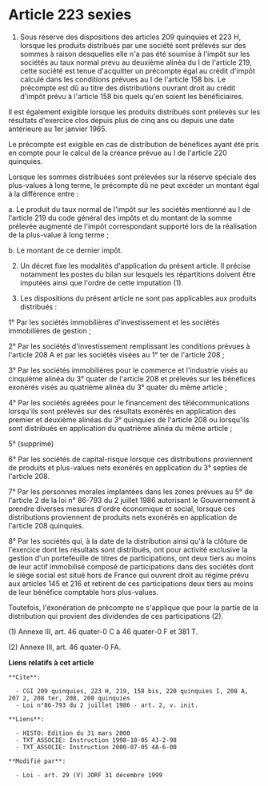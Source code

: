 # Article 223 sexies

1. Sous réserve des dispositions des articles 209 quinquies et 223 H, lorsque les produits distribués par une société sont
prélevés sur des sommes à raison desquelles elle n'a pas été soumise à l'impôt sur les sociétés au taux normal prévu au
deuxième alinéa du I de l'article 219, cette société est tenue d'acquitter un précompte égal au crédit d'impôt calculé dans
les conditions prévues au I de l'article 158 bis. Le précompte est dû au titre des distributions ouvrant droit au crédit
d'impôt prévu à l'article 158 bis quels qu'en soient les bénéficiaires.

Il est également exigible lorsque les produits distribués sont prélevés sur les résultats d'exercice clos depuis plus de cinq
ans ou depuis une date antérieure au 1er janvier 1965.

Le précompte est exigible en cas de distribution de bénéfices ayant été pris en compte pour le calcul de la créance prévue au
I de l'article 220 quinquies.

Lorsque les sommes distribuées sont prélevées sur la réserve spéciale des plus-values à long terme, le précompte dû ne peut
excéder un montant égal à la différence entre :

a. Le produit du taux normal de l'impôt sur les sociétés mentionné au I de l'article 219 du code général des impôts et du
montant de la somme prélevée augmenté de l'impôt correspondant supporté lors de la réalisation de la plus-value à long
terme ;

b. Le montant de ce dernier impôt.

2. Un décret fixe les modalités d'application du présent article. Il précise notamment les postes du bilan sur lesquels les
répartitions doivent être imputées ainsi que l'ordre de cette imputation (1).

3. Les dispositions du présent article ne sont pas applicables aux produits distribués :

1° Par les sociétés immobilières d'investissement et les sociétés immobilières de gestion ;

2° Par les sociétés d'investissement remplissant les conditions prévues à l'article 208 A et par les sociétés visées au 1°
ter de l'article 208 ;

3° Par les sociétés immobilières pour le commerce et l'industrie visés au cinquième alinéa du 3° quater de l'article 208 et
prélevés sur les bénéfices exonérés visés au quatrième alinéa du 3° quater du même article ;

4° Par les sociétés agréées pour le financement des télécommunications lorsqu'ils sont prélevés sur des résultats exonérés en
application des premier et deuxième alinéas du 3° quinquies de l'article 208 ou lorsqu'ils sont distribués en application du
quatrième alinéa du même article ;

5° (supprimé)

6° Par les sociétés de capital-risque lorsque ces distributions proviennent de produits et plus-values nets exonérés en
application du 3° septies de l'article 208.

7° Par les personnes morales implantées dans les zones prévues au 5° de l'article 2 de la loi n° 86-793 du 2 juillet 1986
autorisant le Gouvernement à prendre diverses mesures d'ordre économique et social, lorsque ces distributions proviennent de
produits nets exonérés en application de l'article 208 quinquies.

8° Par les sociétés qui, à la date de la distribution ainsi qu'à la clôture de l'exercice dont les résultats sont distribués,
ont pour activité exclusive la gestion d'un portefeuille de titres de participations, ont deux tiers au moins de leur actif
immobilisé composé de participations dans des sociétés dont le siège social est situé hors de France qui ouvrent droit au
régime prévu aux articles 145 et 216 et retirent de ces participations deux tiers au moins de leur bénéfice comptable hors
plus-values.

Toutefois, l'exonération de précompte ne s'applique que pour la partie de la distribution qui provient des dividendes de ces
participations (2).

(1) Annexe III, art. 46 quater-0 C à 46 quater-0 F et 381 T.

(2) Annexe III, art. 46 quater-0 FA.

**Liens relatifs à cet article**

	**Cite**:

	  - CGI 209 quinquies, 223 H, 219, 158 bis, 220 quinquies I, 208 A, 207 2, 208 ter, 208, 208 quinquies
	  - Loi n°86-793 du 2 juillet 1986 - art. 2, v. init.

	**Liens**:

	  - HISTO: Edition du 31 mars 2000
	  - TXT_ASSOCIE: Instruction 1998-10-05 4J-2-98
	  - TXT_ASSOCIE: Instruction 2000-07-05 4A-6-00

	**Modifié par**:

	  - Loi - art. 29 (V) JORF 31 décembre 1999
